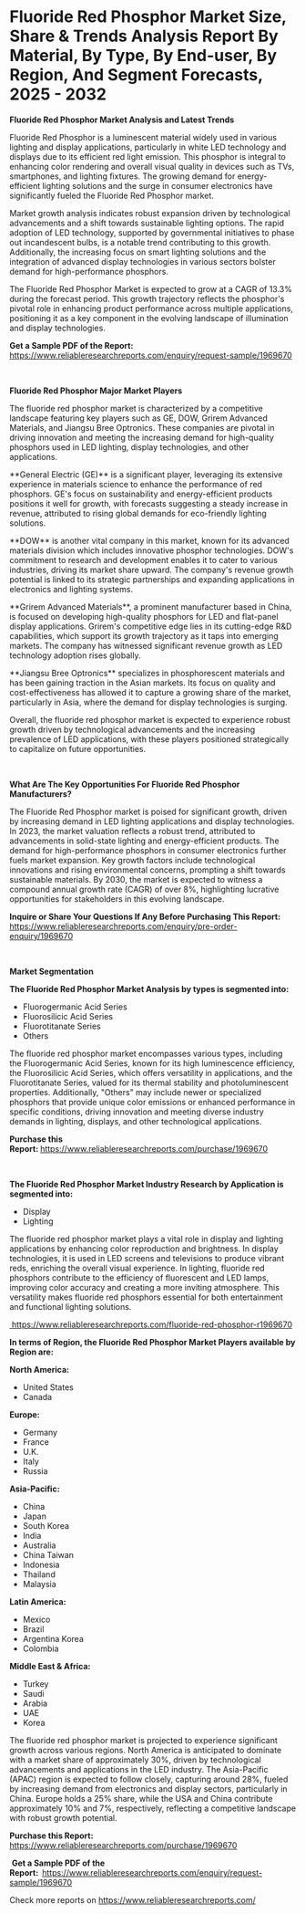 <p><h1>Fluoride Red Phosphor Market Size, Share & Trends Analysis Report By Material, By Type, By End-user, By Region, And Segment Forecasts, 2025 - 2032</h1></p><p><strong>Fluoride Red Phosphor Market Analysis and Latest Trends</strong></p>
<p><p>Fluoride Red Phosphor is a luminescent material widely used in various lighting and display applications, particularly in white LED technology and displays due to its efficient red light emission. This phosphor is integral to enhancing color rendering and overall visual quality in devices such as TVs, smartphones, and lighting fixtures. The growing demand for energy-efficient lighting solutions and the surge in consumer electronics have significantly fueled the Fluoride Red Phosphor market.</p><p>Market growth analysis indicates robust expansion driven by technological advancements and a shift towards sustainable lighting options. The rapid adoption of LED technology, supported by governmental initiatives to phase out incandescent bulbs, is a notable trend contributing to this growth. Additionally, the increasing focus on smart lighting solutions and the integration of advanced display technologies in various sectors bolster demand for high-performance phosphors.</p><p>The Fluoride Red Phosphor Market is expected to grow at a CAGR of 13.3% during the forecast period. This growth trajectory reflects the phosphor's pivotal role in enhancing product performance across multiple applications, positioning it as a key component in the evolving landscape of illumination and display technologies.</p></p>
<p><strong>Get a Sample PDF of the Report:&nbsp;</strong> <a href="https://www.reliableresearchreports.com/enquiry/request-sample/1969670?utm_campaign=3581&utm_medium=2&utm_source=Github&utm_content=ia&utm_term=03042025&utm_id=fluoride-red-phosphor">https://www.reliableresearchreports.com/enquiry/request-sample/1969670</a></p>
<p>&nbsp;</p>
<p><strong>Fluoride Red Phosphor Major Market Players</strong></p>
<p><p>The fluoride red phosphor market is characterized by a competitive landscape featuring key players such as GE, DOW, Grirem Advanced Materials, and Jiangsu Bree Optronics. These companies are pivotal in driving innovation and meeting the increasing demand for high-quality phosphors used in LED lighting, display technologies, and other applications.</p><p>**General Electric (GE)** is a significant player, leveraging its extensive experience in materials science to enhance the performance of red phosphors. GE's focus on sustainability and energy-efficient products positions it well for growth, with forecasts suggesting a steady increase in revenue, attributed to rising global demands for eco-friendly lighting solutions.</p><p>**DOW** is another vital company in this market, known for its advanced materials division which includes innovative phosphor technologies. DOW's commitment to research and development enables it to cater to various industries, driving its market share upward. The company's revenue growth potential is linked to its strategic partnerships and expanding applications in electronics and lighting systems.</p><p>**Grirem Advanced Materials**, a prominent manufacturer based in China, is focused on developing high-quality phosphors for LED and flat-panel display applications. Grirem's competitive edge lies in its cutting-edge R&D capabilities, which support its growth trajectory as it taps into emerging markets. The company has witnessed significant revenue growth as LED technology adoption rises globally.</p><p>**Jiangsu Bree Optronics** specializes in phosphorescent materials and has been gaining traction in the Asian markets. Its focus on quality and cost-effectiveness has allowed it to capture a growing share of the market, particularly in Asia, where the demand for display technologies is surging.</p><p>Overall, the fluoride red phosphor market is expected to experience robust growth driven by technological advancements and the increasing prevalence of LED applications, with these players positioned strategically to capitalize on future opportunities.</p></p>
<p>&nbsp;</p>
<p><strong>What Are The Key Opportunities For Fluoride Red Phosphor Manufacturers?</strong></p>
<p><p>The Fluoride Red Phosphor market is poised for significant growth, driven by increasing demand in LED lighting applications and display technologies. In 2023, the market valuation reflects a robust trend, attributed to advancements in solid-state lighting and energy-efficient products. The demand for high-performance phosphors in consumer electronics further fuels market expansion. Key growth factors include technological innovations and rising environmental concerns, prompting a shift towards sustainable materials. By 2030, the market is expected to witness a compound annual growth rate (CAGR) of over 8%, highlighting lucrative opportunities for stakeholders in this evolving landscape.</p></p>
<p><strong>Inquire or Share Your Questions If Any Before Purchasing This Report:</strong> <a href="https://www.reliableresearchreports.com/enquiry/pre-order-enquiry/1969670?utm_campaign=3581&utm_medium=2&utm_source=Github&utm_content=ia&utm_term=03042025&utm_id=fluoride-red-phosphor">https://www.reliableresearchreports.com/enquiry/pre-order-enquiry/1969670</a></p>
<p>&nbsp;</p>
<p><strong>Market Segmentation</strong></p>
<p><strong>The Fluoride Red Phosphor Market Analysis by types is segmented into:</strong></p>
<p><ul><li>Fluorogermanic Acid Series</li><li>Fluorosilicic Acid Series</li><li>Fluorotitanate Series</li><li>Others</li></ul></p>
<p><p>The fluoride red phosphor market encompasses various types, including the Fluorogermanic Acid Series, known for its high luminescence efficiency, the Fluorosilicic Acid Series, which offers versatility in applications, and the Fluorotitanate Series, valued for its thermal stability and photoluminescent properties. Additionally, "Others" may include newer or specialized phosphors that provide unique color emissions or enhanced performance in specific conditions, driving innovation and meeting diverse industry demands in lighting, displays, and other technological applications.</p></p>
<p><strong>Purchase this Report:&nbsp;</strong><a href="https://www.reliableresearchreports.com/purchase/1969670?utm_campaign=3581&utm_medium=2&utm_source=Github&utm_content=ia&utm_term=03042025&utm_id=fluoride-red-phosphor">https://www.reliableresearchreports.com/purchase/1969670</a></p>
<p>&nbsp;</p>
<p><strong>The Fluoride Red Phosphor Market Industry Research by Application is segmented into:</strong></p>
<p><ul><li>Display</li><li>Lighting</li></ul></p>
<p><p>The fluoride red phosphor market plays a vital role in display and lighting applications by enhancing color reproduction and brightness. In display technologies, it is used in LED screens and televisions to produce vibrant reds, enriching the overall visual experience. In lighting, fluoride red phosphors contribute to the efficiency of fluorescent and LED lamps, improving color accuracy and creating a more inviting atmosphere. This versatility makes fluoride red phosphors essential for both entertainment and functional lighting solutions.</p></p>
<p><a href="https://www.reliableresearchreports.com/fluoride-red-phosphor-r1969670?utm_campaign=3581&utm_medium=2&utm_source=Github&utm_content=ia&utm_term=03042025&utm_id=fluoride-red-phosphor">&nbsp;https://www.reliableresearchreports.com/fluoride-red-phosphor-r1969670</a></p>
<p><strong>In terms of Region, the Fluoride Red Phosphor Market Players available by Region are:</strong></p>
<p>
    <p> <strong> North America: </strong>
        <ul>
            <li>United States</li>
            <li>Canada</li>
        </ul>
        </p> 
    <p> <strong> Europe: </strong>
        <ul>
            <li>Germany</li>
            <li>France</li>
            <li>U.K.</li>
            <li>Italy</li>
            <li>Russia</li>
        </ul>
        </p> 
    <p> <strong> Asia-Pacific: </strong>
        <ul>
            <li>China</li>
            <li>Japan</li>
            <li>South Korea</li>
            <li>India</li>
            <li>Australia</li>
            <li>China Taiwan</li>
            <li>Indonesia</li>
            <li>Thailand</li>
            <li>Malaysia</li>
        </ul>
        </p> 
    <p> <strong> Latin America: </strong>
        <ul>
            <li>Mexico</li>
            <li>Brazil</li>
            <li>Argentina Korea</li>
            <li>Colombia</li>
        </ul>
        </p> 
    <p> <strong> Middle East & Africa: </strong>
        <ul>
            <li>Turkey</li>
            <li>Saudi</li>
            <li>Arabia</li>
            <li>UAE</li>
            <li>Korea</li>
        </ul>
    </p>
    </p>
<p><p>The fluoride red phosphor market is projected to experience significant growth across various regions. North America is anticipated to dominate with a market share of approximately 30%, driven by technological advancements and applications in the LED industry. The Asia-Pacific (APAC) region is expected to follow closely, capturing around 28%, fueled by increasing demand from electronics and display sectors, particularly in China. Europe holds a 25% share, while the USA and China contribute approximately 10% and 7%, respectively, reflecting a competitive landscape with robust growth potential.</p></p>
<p><strong>Purchase this Report: </strong><a href="https://www.reliableresearchreports.com/purchase/1969670?utm_campaign=3581&utm_medium=2&utm_source=Github&utm_content=ia&utm_term=03042025&utm_id=fluoride-red-phosphor">https://www.reliableresearchreports.com/purchase/1969670</a></p>
<p>&nbsp;<strong>Get a Sample PDF of the Report:&nbsp;&nbsp;</strong><a href="https://www.reliableresearchreports.com/enquiry/request-sample/1969670?utm_campaign=3581&utm_medium=2&utm_source=Github&utm_content=ia&utm_term=03042025&utm_id=fluoride-red-phosphor">https://www.reliableresearchreports.com/enquiry/request-sample/1969670</a></p>
<p><strong></strong></p>
<p>Check more reports on <a href="https://www.reliableresearchreports.com/?utm_campaign=3581&utm_medium=2&utm_source=Github&utm_content=ia&utm_term=03042025&utm_id=fluoride-red-phosphor">https://www.reliableresearchreports.com/</a></p>
